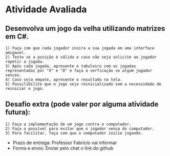 # Atividade Avaliada

## Desenvolva um jogo da velha utilizando matrizes em C#. 

    1) Faça com que cada jogador insira a sua jogada em uma interface amigavel. 
    2) Teste se a posição é válida e caso não seja solicite ao jogador repetir a jogada. 
    3) Após cada jogada, apresente o tabuleiro com as jogadas representadas por "X" e "O" e faça a verficação se algum jogador venceu.
    4) Caso seja empate, apresente o resultado na tela. 
    5) Possilibilite que o jogo seja reinicializado sem a necessidade de reiniciar o jogo. 


## Desafio extra (pode valer por alguma atividade futura): 

    1) Faça a implementação de um jogo contra o computador. 
    2) Faça o possível para evitar que o jogador vença do computador. 
    3) Para facilitar, faça com que o computador inicie jogando.


- Prazo de entrega: Professor Fabrício vai informar
- Forma e envio: Enviar pelo chat o link do github